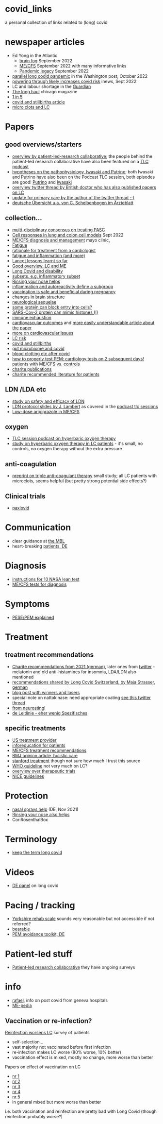 # covid_links
a personal collection of links related to (long) covid

# newspaper articles
- Ed Yong in the Atlantic
  - [brain fog](https://www.theatlantic.com/health/archive/2022/09/long-covid-brain-fog-symptom-executive-function/671393/) September 2022
  - [ME/CFS](https://www.theatlantic.com/health/archive/2022/09/mecfs-chronic-fatigue-syndrome-doctors-long-covid/671518/) September 2022 with many informative links
  - [Pandemic legacy](https://www.theatlantic.com/health/archive/2022/09/covid-pandemic-exposes-americas-failing-systems-future-epidemics/671608/) September 2022
- [parallel long codid pandemic](https://www.washingtonpost.com/business/long-covid-has-become-a-parallel-pandemic/2022/10/01/c75b9dbc-4189-11ed-8c6e-9386bd7cd826_story.html) in the Washington post, October 2022
- [powering through likely increases covid risk](https://inews.co.uk/news/science/likely-long-covid-rest-testing-positive-1884942) inews, Sept 2022
- LC and labour shortage in the [Guardian](https://www.theguardian.com/commentisfree/2022/sep/15/long-covid-is-keeping-millions-out-of-work-and-worsening-our-labor-shortage?CMP=Share_AndroidApp_Other)
- [The long haul](https://www.chicagomag.com/chicago-magazine/october-2022/the-long-haul/) chicago magazine
- [1 in 5](https://theconversation.com/long-covid-affects-1-in-5-people-following-infection-vaccination-masks-and-better-indoor-air-are-our-best-protections-180668)
- [covid and stillbirths article](https://www.propublica.org/article/covid-maternity-stillbirth-vaccines-pregnancy)
- [micro clots and LC](https://www.nature.com/articles/d41586-022-02286-7)

# Papers

## good overviews/starters
- [overview by patient-led-research collaborative](https://www.nature.com/articles/s41579-022-00846-2); the people behind the patient-led research collaborative have also been featured on a [TLC podcast](https://www.tlcsessions.net/episodes/episode-52-patient-led-research-collaborative-hannah-davis-and-lisa-mccorkell)
- [hypotheses on the pathophysiology, Iwasaki and Putrino](https://www.thelancet.com/journals/laninf/article/PIIS1473-3099(23)00053-1/fulltext); both Iwasaki and Putrino have also been on the Podcast TLC session, both episodes are good! [Putrino](https://www.tlcsessions.net/episodes/the-putrino-lab-dr-david-putrino) and [Iwasaki](https://www.tlcsessions.net/episodes/episode-51-akiko-iwasaki-immunobiologist)
- [overview twitter thread by British doctor who has also published papers on LC](https://twitter.com/trishgreenhalgh/status/1533803118705664003?lang=en)
- [update for primary care by the author of the twitter thread ;-)](https://www.bmj.com/content/378/bmj-2022-072117)
- [deutsche Übersicht u.a. von C. Scheibenbogen im Ärzteblatt](https://www.aerzteblatt.de/archiv/230502/Post-COVID-und-Post-Vakzin-Syndrom-Die-Pandemie-nach-der-Pandemie)

## collection...
- [multi-disciplinary consensus on treating PASC](https://onlinelibrary.wiley.com/doi/abs/10.1002/pmrj.12894)
- [Cell responses in lung and colon cell models](https://www.mdpi.com/1422-0067/23/18/10451/htm) Sept 2022
- [ME/CFS diagnosis and management](https://www.mayoclinicproceedings.org/article/S0025-6196(21)00513-9/fulltext) mayo clinic, 
- [Fatigue](https://www.thelancet.com/journals/eclinm/article/PIIS2589-5370(22)00381-9/fulltext)
- [rationale for treatment from a cardiologist](https://www.frontiersin.org/articles/10.3389/fcvm.2022.992686/full)
- [fatigue and inflammation (and more)](https://www.frontiersin.org/articles/10.3389/fcvm.2022.992686/full)
- [Lancet lessons learnt so far](https://www.thelancet.com/journals/lancet/article/PIIS0140-6736(22)01585-9/fulltext)
- [Good overview, LC and ME](https://www.science.org/doi/10.1126/science.abo1261#.Yxuv4jeuOvY.twitter)
- [Long Covid and disability](https://www.bmj.com/content/378/bmj-2021-069868)
- [subsets, e.g. inflammatory subset](https://www.medrxiv.org/content/10.1101/2021.09.21.21263845v2)
- [Rinsing your nose helps](https://journals.sagepub.com/doi/10.1177/01455613221123737?url_ver=Z39.88-2003&rfr_id=ori%3Arid%3Acrossref.org&rfr_dat=cr_pub++0pubmed&)
- [inflammation and autoreactivity define a subgroup](https://www.medrxiv.org/content/10.1101/2021.09.21.21263845v2)
- [vaccination is safe and beneficial during pregnancy](https://jamanetwork.com/journals/jamapediatrics/fullarticle/2796976)
- [changes in brain structure](https://www.nature.com/articles/s41586-022-04569-5)
- [neurological sequelae](https://www.nature.com/articles/s41591-022-02018-4)
- [some protein can block entry into cells?](https://www.nature.com/articles/s41589-022-01149-6)
- [SARS-Cov-2 protein can mimic histones (!)](https://www.nature.com/articles/d41586-022-02930-2)
- [immune exhaustion](https://www.medrxiv.org/content/10.1101/2022.10.03.22280661v1)
- [cardiovascular outcomes](https://www.nature.com/articles/s41591-022-01689-3) and [more easily understandable article about the paper](https://www.nature.com/articles/d41586-022-00403-0#ref-CR1)
- [more on cardiovascular issues](https://www.nature.com/articles/d41586-022-02074-3)
- [LC risk](https://www.nature.com/articles/s41467-022-30836-0)
- [covid and stillbirths](https://www.cdc.gov/mmwr/volumes/70/wr/mm7047e1.htm)
- [gut microbiome and covid](https://gut.bmj.com/content/71/3/544)
- [blood clotting etc after covid](https://www.ahajournals.org/doi/10.1161/CIRCULATIONAHA.122.060785)
- [how to properly test PEM: cardiology tests on 2 subsequent days! patients with ME/CFS vs. controls](https://www.mdpi.com/1648-9144/59/3/571)
- [charite publications](https://cfc.charite.de/fuer_aerzte/veroeffentlichungen/)
- [charite recommended literature for patients](https://cfc.charite.de/fuer_patienten/literatur_und_empfehlungen_fuer_patienten/)

## LDN /LDA etc
- [study on safety and efficacy of LDN](https://pubmed.ncbi.nlm.nih.gov/35814187/)
- [LDN protocol slides by J. Lambert](https://static1.squarespace.com/static/60c1e365868884687792d46e/t/6420b1b2974f891599c70830/1679864250492/Prof.+Jack+Lambert+Long+Covid+protocol+%28compressed%29.pdf) as covered in the [podcast tlc sessions](https://www.tlcsessions.net/episodes/low-dose-naltrexone-ldn-and-long-covid)
- [Low-dose aripiprazole in ME/CFS](https://translational-medicine.biomedcentral.com/articles/10.1186/s12967-021-02721-9)

## oxygen
- [TLC session podcast on hyperbaric oxygen therapy](https://www.tlcsessions.net/episodes/hyperbaric-oxygen-therapy)
- [study on hyperbaric oxygen therapy in LC patients](https://www.rcpjournals.org/content/clinmedicine/21/6/e629) - it's small, no controls, no oxygen therapy without the extra pressure

## anti-coagulation
- [preprint on triple anti-coagulant therapy](https://www.researchsquare.com/article/rs-2697680/v1) small study; all LC patients with microclots, seems helpful (but pretty strong potential side effects?)

## Clinical trials
- [paxlovid](https://clinicaltrials.gov/ct2/show/NCT05668091)

# Communication
- clear guidance at [the MBL](https://goforward.mbl.edu/)
- heart-breaking [patients, DE](https://jardindu.vin/2022/10/04/long-covid-ist/)

# Diagnosis
- [instructions for 10 NASA lean test](https://batemanhornecenter.org/wp-content/uploads/filebase/providers/mecfs/10-Minute-NASA-Lean-Test-Clinician-Instructions-06_12_2022.pdf)
- [ME/CFS tests for diagnosis](https://batemanhornecenter.org/wp-content/uploads/filebase/Testing-Recs-MECFS-Clinician-Coalition-V1-Feb.-2021_2.pdf)

# Symptoms
- [PESE/PEM explained](https://longcovid.physio/post-exertional-malaise)

# Treatment

## treatment recommendations
- [Charite recommendations from 2021 (german)](https://cfc.charite.de/fileadmin/user_upload/microsites/kompetenzzentren/cfc/Landing_Page/Therapieempfehlungen_PVF_4_21.pdf), later ones from [twitter](https://twitter.com/JanniLeh/status/1645343125936668679?t=dKidViRR0dADnUGy-kKgEQ&s=09) - melatonin and old anti-histamines for insomnia, LDA/LDN also mentioned
- [recommendations shared by Long Covid Switzerland, by Maja Strasser, german](https://t.co/ld6Q4UFBIa)
- [blog post with winners and losers](https://www.healthrising.org/blog/2022/09/01/long-covid-treatment-trials-winners-losers/)
- special note on nattokinase: need appropriate coating [see this twitter thread](https://twitter.com/organichemusic/status/1565621342124343296?lang=en)
- [from neurostingl](https://www.kl.ac.at/allgemeine-gesundheitsstudien/long-covid-leitlinie/chronisches-erschoepfungssyndrom#)
- [de Leitlinie - eher wenig Spezifisches](https://register.awmf.org/assets/guidelines/020-027p_S1_Post_COVID_Long_COVID_2023-02.pdf)


## specific treatments

- [US treatment provider](https://rthm.com/)
- [info/education for patients](https://batemanhornecenter.org/education/)
- [ME/CFS treatment recommendations](https://batemanhornecenter.org/wp-content/uploads/filebase/Treatment-Recs-MECFS-Clinician-Coalition-V1-Feb.-2021.pdf)
- [BMJ opinion article, holistic care](https://www.bmj.com/content/378/bmj-2022-072117)
- [stanford treatment](https://twitter.com/LongCovidAdvoc/status/1570690002933403649?t=Y9Crz9VRolJij6GfE4lLAg&s=09) though not sure how much I trust this source
- [WHO guideline](https://app.magicapp.org/#/guideline/6471) not very much on LC?
- [overview over therapeutic trials](https://www.frontiersin.org/articles/10.3389/fimmu.2023.1129459/full)
- [NICE guidelines](https://www.nice.org.uk/guidance/ng188/resources/covid19-rapid-guideline-managing-the-longterm-effects-of-covid19-pdf-51035515742)

# Protection
- [nasal sprays help](https://www.mdr.de/wissen/corona-rotalge-was-kann-sie100.html) (DE, Nov 2021)
- [Rinsing your nose also helps](https://www.forbes.com/sites/williamhaseltine/2022/10/03/saline-nasal-irrigation-after-covid-19-diagnosis-reduces-hospitalization/?sh=33261014323c)
- CoriRosenthalBox

# Terminology
- [keep the term long covid](https://blogs.bmj.com/bmj/2020/10/01/why-we-need-to-keep-using-the-patient-made-term-long-covid/)

# Videos
- [DE panel](https://twitter.com/claudia_ellert/status/1573714142623563777?t=z64cvQvp7nAlyc3g4qI9bg&s=09) on long covid

# Pacing / tracking
- [Yorkshire rehab scale](https://c19-yrs.com/) sounds very reasonable but not accessible if not referred?
- [bearable](https://bearable.app/) 
- [PEM avoidance toolkit, DE](https://www.omf.ngo/wp-content/uploads/2019/09/PEM-Avoidance-Toolkit-Deutsch.pdf)

# Patient-led stuff
- [Patient-led research collaborative](https://patientresearchcovid19.com/) they have ongoing surveys

# info
- [rafael](https://www.rafael-postcovid.ch/), info on post covid from geneva hospitals
- [ME-pedia](https://me-pedia.org/wiki/Welcome_to_MEpedia)

## Vaccination or re-infection?
[Reinfection worsens LC](https://www.longcovidkids.org/post/a-world-first-effect-of-covid-reinfection-on-people-living-with-long-covid) survey of patients
- self-selection...
- vast majority not vaccinated before first infection
- re-infection makes LC worse (80% worse, 10% better)
- vaccination effect is mixed, mostly no change, more worse than better

Papers on effect of vaccination on LC
- [nr 1](https://www.mdpi.com/2076-393X/10/5/652)
- [nr 2](https://www.bmj.com/content/377/bmj-2021-069676)
- [nr 3](https://www.medrxiv.org/content/10.1101/2022.06.20.22276621v1)
- [nr 4](https://onlinelibrary.wiley.com/doi/full/10.1002/jmv.27689)
- [nr 5](https://www.ncbi.nlm.nih.gov/pmc/articles/PMC8366804.1/)
- in general mixed but more worse than better

i.e. both vaccination and reinfection are pretty bad with Long Covid (though reinfection probably worse?)
